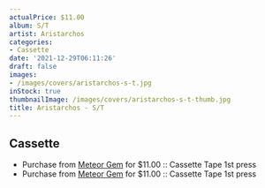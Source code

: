 ```yaml
---
actualPrice: $11.00
album: S/T
artist: Aristarchos
categories:
- Cassette
date: '2021-12-29T06:11:26'
draft: false
images:
- /images/covers/aristarchos-s-t.jpg
inStock: true
thumbnailImage: /images/covers/aristarchos-s-t-thumb.jpg
title: Aristarchos - S/T
---
```


## Cassette
* Purchase from [Meteor Gem](https://meteor-gem.com/products/aristarchos-s-t-cassette) for $11.00 :: Cassette Tape 1st press
* Purchase from [Meteor Gem](https://meteor-gem.com/products/aristarchos-s-t-cassette-1) for $11.00 :: Cassette Tape 1st press

